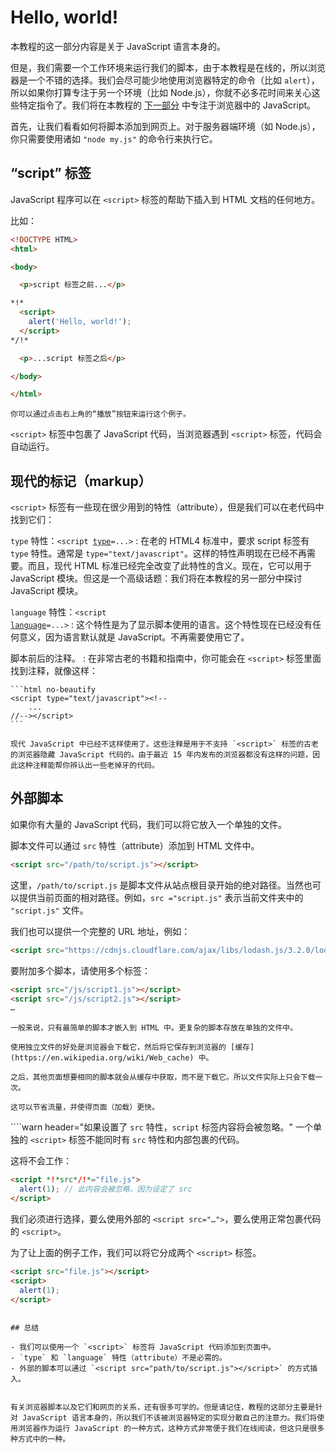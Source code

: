 # Hello, world!

本教程的这一部分内容是关于 JavaScript 语言本身的。

但是，我们需要一个工作环境来运行我们的脚本，由于本教程是在线的，所以浏览器是一个不错的选择。我们会尽可能少地使用浏览器特定的命令（比如 `alert`），所以如果你打算专注于另一个环境（比如 Node.js），你就不必多花时间来关心这些特定指令了。我们将在本教程的 [下一部分](/ui) 中专注于浏览器中的 JavaScript。

首先，让我们看看如何将脚本添加到网页上。对于服务器端环境（如 Node.js），你只需要使用诸如 `"node my.js"` 的命令行来执行它。


## “script” 标签

JavaScript 程序可以在 `<script>` 标签的帮助下插入到 HTML 文档的任何地方。

比如：

```html run height=100
<!DOCTYPE HTML>
<html>

<body>

  <p>script 标签之前...</p>

*!*
  <script>
    alert('Hello, world!');
  </script>
*/!*

  <p>...script 标签之后</p>

</body>

</html>
```

```online
你可以通过点击右上角的“播放”按钮来运行这个例子。
```

`<script>` 标签中包裹了 JavaScript 代码，当浏览器遇到 `<script>` 标签，代码会自动运行。


## 现代的标记（markup）

`<script>` 标签有一些现在很少用到的特性（attribute），但是我们可以在老代码中找到它们：

`type` 特性：<code>&lt;script <u>type</u>=...&gt;</code>
: 在老的 HTML4 标准中，要求 script 标签有 `type` 特性。通常是 `type="text/javascript"`。这样的特性声明现在已经不再需要。而且，现代 HTML 标准已经完全改变了此特性的含义。现在，它可以用于 JavaScript 模块。但这是一个高级话题：我们将在本教程的另一部分中探讨 JavaScript 模块。

`language` 特性：<code>&lt;script <u>language</u>=...&gt;</code>
: 这个特性是为了显示脚本使用的语言。这个特性现在已经没有任何意义，因为语言默认就是 JavaScript。不再需要使用它了。

脚本前后的注释。
: 在非常古老的书籍和指南中，你可能会在 `<script>` 标签里面找到注释，就像这样：

    ```html no-beautify
    <script type="text/javascript"><!--
        ...
    //--></script>
    ```

    现代 JavaScript 中已经不这样使用了。这些注释是用于不支持 `<script>` 标签的古老的浏览器隐藏 JavaScript 代码的。由于最近 15 年内发布的浏览器都没有这样的问题，因此这种注释能帮你辨认出一些老掉牙的代码。


## 外部脚本

如果你有大量的 JavaScript 代码，我们可以将它放入一个单独的文件。

脚本文件可以通过 `src` 特性（attribute）添加到 HTML 文件中。

```html
<script src="/path/to/script.js"></script>
```

这里，`/path/to/script.js` 是脚本文件从站点根目录开始的绝对路径。当然也可以提供当前页面的相对路径。例如，`src ="script.js"` 表示当前文件夹中的 `"script.js"` 文件。

我们也可以提供一个完整的 URL 地址，例如：

```html
<script src="https://cdnjs.cloudflare.com/ajax/libs/lodash.js/3.2.0/lodash.js"></script>
```

要附加多个脚本，请使用多个标签：

```html
<script src="/js/script1.js"></script>
<script src="/js/script2.js"></script>
…
```

```smart
一般来说，只有最简单的脚本才嵌入到 HTML 中。更复杂的脚本存放在单独的文件中。

使用独立文件的好处是浏览器会下载它，然后将它保存到浏览器的 [缓存](https://en.wikipedia.org/wiki/Web_cache) 中。

之后，其他页面想要相同的脚本就会从缓存中获取，而不是下载它。所以文件实际上只会下载一次。

这可以节省流量，并使得页面（加载）更快。
```

````warn header="如果设置了 `src` 特性，`script` 标签内容将会被忽略。"
一个单独的 `<script>` 标签不能同时有 `src` 特性和内部包裹的代码。

这将不会工作：

```html
<script *!*src*/!*="file.js">
  alert(1); // 此内容会被忽略，因为设定了 src
</script>
```

我们必须进行选择，要么使用外部的 `<script src="…">`，要么使用正常包裹代码的 `<script>`。

为了让上面的例子工作，我们可以将它分成两个 `<script>` 标签。

```html
<script src="file.js"></script>
<script>
  alert(1);
</script>
```
````

## 总结

- 我们可以使用一个 `<script>` 标签将 JavaScript 代码添加到页面中。
- `type` 和 `language` 特性（attribute）不是必需的。
- 外部的脚本可以通过 `<script src="path/to/script.js"></script>` 的方式插入。


有关浏览器脚本以及它们和网页的关系，还有很多可学的。但是请记住，教程的这部分主要是针对 JavaScript 语言本身的，所以我们不该被浏览器特定的实现分散自己的注意力。我们将使用浏览器作为运行 JavaScript 的一种方式，这种方式非常便于我们在线阅读，但这只是很多种方式中的一种。
